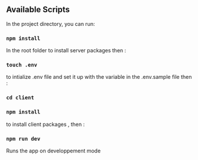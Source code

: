 ## Available Scripts

In the project directory, you can run:

### `npm install`

In the root folder to install server packages then :

### `touch .env`

to intialize .env file and set it up with the variable in the .env.sample file then :

### `cd client`

### `npm install`

to install client packages , then :

### `npm run dev`

Runs the app on developpement mode
